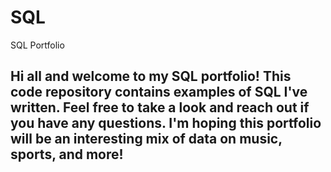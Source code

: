 # SQL
SQL Portfolio

## Hi all and welcome to my SQL portfolio! This code repository contains examples of SQL I've written. Feel free to take a look and reach out if you have any questions. I'm hoping this portfolio will be an interesting mix of data on music, sports, and more!
